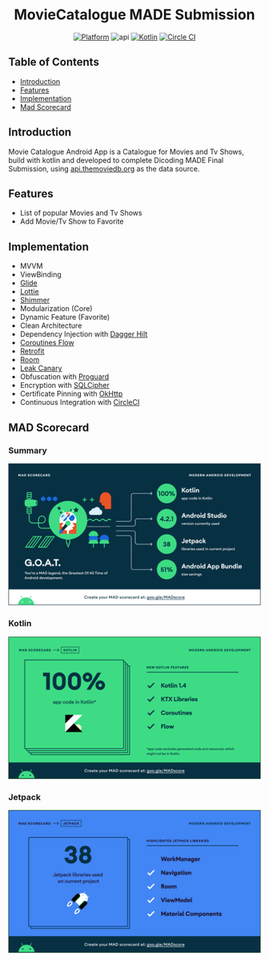 <h1 align="center">
MovieCatalogue MADE Submission
</h1>
<p align="center">
  <a href="http://developer.android.com/index.html"><img alt="Platform" src="https://img.shields.io/badge/platform-Android-green.svg"></a>
  <img alt="api" src="https://img.shields.io/badge/API-23%2B-green?logo=android"/>
  <a href="http://kotlinlang.org"><img alt="Kotlin" src="https://img.shields.io/badge/kotlin-1.4.32-blue.svg"></a>
  <a href="https://github.com/rifki-sgnic/MovieCatalogue/"><img alt="Circle CI" src="https://circleci.com/gh/rifki-sgnic/MovieCatalogue.svg?style=shield"></a>
</p>

## Table of Contents
- [Introduction](#introduction)
- [Features](#features)
- [Implementation](#implementation)
- [Mad Scorecard](#mad-scorecard)

## Introduction
Movie Catalogue Android App is a Catalogue for Movies and Tv Shows, build with kotlin and developed to complete Dicoding MADE Final Submission, using [api.themoviedb.org](https://api.themoviedb.org) as the data source.

## Features
- List of popular Movies and Tv Shows
- Add Movie/Tv Show to Favorite

## Implementation
- MVVM
- ViewBinding
- [Glide](https://github.com/bumptech/glide)
- [Lottie](https://github.com/airbnb/lottie-android)
- [Shimmer](https://facebook.github.io/shimmer-android)
- Modularization (Core)
- Dynamic Feature (Favorite)
- Clean Architecture
- Dependency Injection with [Dagger Hilt](https://developer.android.com/training/dependency-injection/hilt-android)
- [Coroutines Flow](https://developer.android.com/kotlin/flow)
- [Retrofit](https://square.github.io/retrofit/)
- [Room](https://developer.android.com/training/data-storage/room)
- [Leak Canary](https://square.github.io/leakcanary/)
- Obfuscation with [Proguard](https://www.guardsquare.com/manual/configuration/usage)
- Encryption with [SQLCipher](https://github.com/sqlcipher/android-database-sqlcipher)
- Certificate Pinning with [OkHttp](https://square.github.io/okhttp/)
- Continuous Integration with [CircleCI](https://circleci.com/docs/2.0/language-android/)

## MAD Scorecard
### Summary
![alt text](https://github.com/rifki-sgnic/MovieCatalogue/blob/master/mad_assets/summary.png?raw=true)
### Kotlin
![alt text](https://github.com/rifki-sgnic/MovieCatalogue/blob/master/mad_assets/kotlin.png?raw=true)
### Jetpack
![alt text](https://github.com/rifki-sgnic/MovieCatalogue/blob/master/mad_assets/jetpack.png?raw=true)
